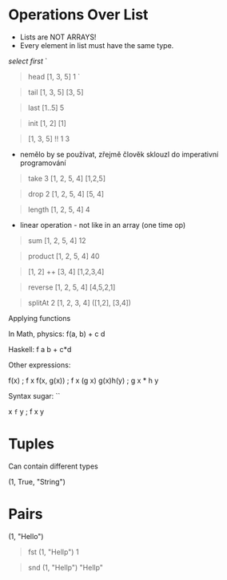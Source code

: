 # Operations Over List

* Lists are NOT ARRAYS!
* Every element in list must have the same type.

_select first_
`
> head [1, 3, 5]
1
`

> tail [1, 3, 5]
[3, 5]

> last [1..5]
5

> init [1, 2]
[1]


> [1, 3, 5] !! 1
3

- nemělo by se používat, zřejmě člověk sklouzl do imperativní programování


> take 3 [1, 2, 5, 4]
[1,2,5]

> drop 2 [1, 2, 5, 4]
[5, 4]

> length [1, 2, 5, 4]
4
- linear operation - not like in an array (one time op)

> sum [1, 2, 5, 4]
12

> product [1, 2, 5, 4]
40

> [1, 2] ++ [3, 4]
[1,2,3,4]


> reverse [1, 2, 5, 4]
[4,5,2,1]

> splitAt 2 [1, 2, 3, 4]
([1,2], [3,4])

Applying functions

In Math, physics:
f(a, b) + c d

Haskell:
f a b + c*d

Other expressions:

f(x)        ; f x
f(x, g(x))  ; f x (g x)
g(x)h(y)    ; g x * h y


Syntax sugar: ``

x `f` y ; f x y


Tuples
========================
Can contain different types

(1, True, "String")

Pairs
========================
(1, "Hello")

> fst (1, "Hellp")
 1

> snd (1, "Hellp")
"Hellp"



